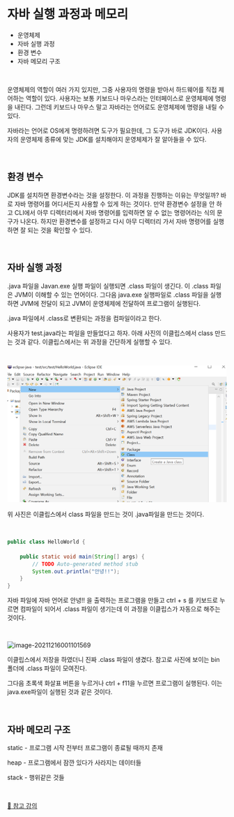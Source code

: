 # 자바 실행 과정과 메모리

- 운영체제
- 자바 실행 과정
- 환경 변수 
- 자바 메모리 구조

<br>

운영체제의 역할이 여러 가지 있지만, 그중 사용자의 명령을 받아서 하드웨어를 직접 제어하는 역할이 있다. 사용자는 보통 키보드나 마우스라는 인터페이스로 운영체제에 명령을 내린다. 그런데 키보드나 마우스 말고 자바라는 언어로도 운영체제에 명령을 내릴 수 있다. 

자바라는 언어로 OS에게 명령하려면 도구가 필요한데, 그 도구가 바로 JDK이다. 사용자의 운영체제 종류에 맞는 JDK를 설치해야지 운영체제가 잘 알아들을 수 있다. 

<br>

## 환경 변수

JDK를 설치하면 환경변수라는 것을 설정한다. 이 과정을 진행하는 이유는 무엇일까? 바로 자바 명령어를 어디서든지 사용할 수 있게 하는 것이다. 만약 환경변수 설정을 안 하고 CLI에서 아무 디렉터리에서 자바 명령어를 입력하면 알 수 없는 명령어라는 식의 문구가 나온다. 하지만 환경변수를 설정하고 다시 아무 디렉터리 가서 자바 명령어를 실행하면 잘 되는 것을 확인할 수 있다.

<br>

## 자바 실행 과정

.java 파일을 Javan.exe 실행 파일이 실행되면 .class 파일이 생긴다. 이 .class 파일은 JVM이 이해할 수 있는 언어이다. 그다음 java.exe 실행파일로  .class 파일을 실행하면 JVM에 전달이 되고 JVM이 운영체제에 전달하여 프로그램이 실행된다.

.java 파일에서 .class로 변환되는 과정을 컴파일이라고 한다. 

사용자가 test.java라는 파일을 만들었다고 하자. 아래 사진의 이클립스에서 class 만드는 것과 같다. 이클립스에서는 위 과정을 간단하게 실행할 수 있다. 

<br>

![image-20211216014013014](img/자바-실행-과정/image-20211216014013014.png)

위 사진은 이클립스에서 class 파일을 만드는 것이 .java파일을 만드는 것이다.

<br>

```java
public class HelloWorld {

	public static void main(String[] args) {
		// TODO Auto-generated method stub
		System.out.println("안녕!!");
	}
}
```

자바 파일에 자바 언어로 안녕!! 을 출력하는 프로그램을 만들고 ctrl + s 를 키보드로 누르면 컴파일이 되어서 .class 파일이 생기는데 이 과정을 이클립스가 자동으로 해주는 것이다.

<br>

![image-20211216001101569](C:\Users\jmj\AppData\Roaming\Typora\typora-user-images\image-20211216001101569.png)

이클립스에서 저장을 하였더니 진짜 .class 파일이 생겼다. 참고로 사진에 보이는 bin 폴더에  .class 파일이 모여진다.

그다음 초록색 화살표 버튼을 누르거나 ctrl + f11을 누르면 프로그램이 실행된다. 이는 java.exe파일이 실행된 것과 같은 것이다. 

<br>

## 자바 메모리 구조

static - 프로그램 시작 전부터 프로그램이 종료될 때까지 존재

heap - 프로그램에서 잠깐 있다가 사라지는 데이터들

stack - 행위같은 것들

<br>

[📕 참고 강의](https://www.easyupclass.com/main/course_info/about.php?course_id=274)